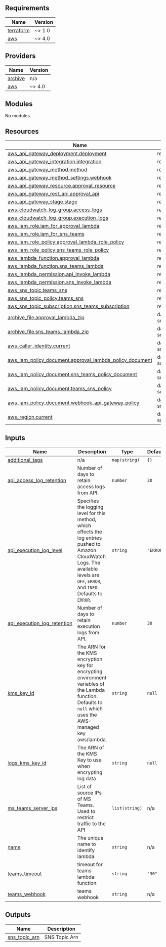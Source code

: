 <!-- BEGIN_TF_DOCS -->
## Requirements

| Name | Version |
|------|---------|
| <a name="requirement_terraform"></a> [terraform](#requirement\_terraform) | ~> 1.0 |
| <a name="requirement_aws"></a> [aws](#requirement\_aws) | ~> 4.0 |

## Providers

| Name | Version |
|------|---------|
| <a name="provider_archive"></a> [archive](#provider\_archive) | n/a |
| <a name="provider_aws"></a> [aws](#provider\_aws) | ~> 4.0 |

## Modules

No modules.

## Resources

| Name | Type |
|------|------|
| [aws_api_gateway_deployment.deployment](https://registry.terraform.io/providers/hashicorp/aws/latest/docs/resources/api_gateway_deployment) | resource |
| [aws_api_gateway_integration.integration](https://registry.terraform.io/providers/hashicorp/aws/latest/docs/resources/api_gateway_integration) | resource |
| [aws_api_gateway_method.method](https://registry.terraform.io/providers/hashicorp/aws/latest/docs/resources/api_gateway_method) | resource |
| [aws_api_gateway_method_settings.webhook](https://registry.terraform.io/providers/hashicorp/aws/latest/docs/resources/api_gateway_method_settings) | resource |
| [aws_api_gateway_resource.approval_resource](https://registry.terraform.io/providers/hashicorp/aws/latest/docs/resources/api_gateway_resource) | resource |
| [aws_api_gateway_rest_api.approval_api](https://registry.terraform.io/providers/hashicorp/aws/latest/docs/resources/api_gateway_rest_api) | resource |
| [aws_api_gateway_stage.stage](https://registry.terraform.io/providers/hashicorp/aws/latest/docs/resources/api_gateway_stage) | resource |
| [aws_cloudwatch_log_group.access_logs](https://registry.terraform.io/providers/hashicorp/aws/latest/docs/resources/cloudwatch_log_group) | resource |
| [aws_cloudwatch_log_group.execution_logs](https://registry.terraform.io/providers/hashicorp/aws/latest/docs/resources/cloudwatch_log_group) | resource |
| [aws_iam_role.iam_for_approval_lambda](https://registry.terraform.io/providers/hashicorp/aws/latest/docs/resources/iam_role) | resource |
| [aws_iam_role.iam_for_sns_teams](https://registry.terraform.io/providers/hashicorp/aws/latest/docs/resources/iam_role) | resource |
| [aws_iam_role_policy.approval_lambda_role_policy](https://registry.terraform.io/providers/hashicorp/aws/latest/docs/resources/iam_role_policy) | resource |
| [aws_iam_role_policy.sns_teams_role_policy](https://registry.terraform.io/providers/hashicorp/aws/latest/docs/resources/iam_role_policy) | resource |
| [aws_lambda_function.approval_lambda](https://registry.terraform.io/providers/hashicorp/aws/latest/docs/resources/lambda_function) | resource |
| [aws_lambda_function.sns_teams_lambda](https://registry.terraform.io/providers/hashicorp/aws/latest/docs/resources/lambda_function) | resource |
| [aws_lambda_permission.api_invoke_lambda](https://registry.terraform.io/providers/hashicorp/aws/latest/docs/resources/lambda_permission) | resource |
| [aws_lambda_permission.sns_invoke_lambda](https://registry.terraform.io/providers/hashicorp/aws/latest/docs/resources/lambda_permission) | resource |
| [aws_sns_topic.teams_sns](https://registry.terraform.io/providers/hashicorp/aws/latest/docs/resources/sns_topic) | resource |
| [aws_sns_topic_policy.teams_sns](https://registry.terraform.io/providers/hashicorp/aws/latest/docs/resources/sns_topic_policy) | resource |
| [aws_sns_topic_subscription.sns_teams_subscription](https://registry.terraform.io/providers/hashicorp/aws/latest/docs/resources/sns_topic_subscription) | resource |
| [archive_file.approval_lambda_zip](https://registry.terraform.io/providers/hashicorp/archive/latest/docs/data-sources/file) | data source |
| [archive_file.sns_teams_lambda_zip](https://registry.terraform.io/providers/hashicorp/archive/latest/docs/data-sources/file) | data source |
| [aws_caller_identity.current](https://registry.terraform.io/providers/hashicorp/aws/latest/docs/data-sources/caller_identity) | data source |
| [aws_iam_policy_document.approval_lambda_policy_document](https://registry.terraform.io/providers/hashicorp/aws/latest/docs/data-sources/iam_policy_document) | data source |
| [aws_iam_policy_document.sns_teams_policy_document](https://registry.terraform.io/providers/hashicorp/aws/latest/docs/data-sources/iam_policy_document) | data source |
| [aws_iam_policy_document.teams_sns_policy](https://registry.terraform.io/providers/hashicorp/aws/latest/docs/data-sources/iam_policy_document) | data source |
| [aws_iam_policy_document.webhook_api_gateway_policy](https://registry.terraform.io/providers/hashicorp/aws/latest/docs/data-sources/iam_policy_document) | data source |
| [aws_region.current](https://registry.terraform.io/providers/hashicorp/aws/latest/docs/data-sources/region) | data source |

## Inputs

| Name | Description | Type | Default | Required |
|------|-------------|------|---------|:--------:|
| <a name="input_additional_tags"></a> [additional\_tags](#input\_additional\_tags) | n/a | `map(string)` | `{}` | no |
| <a name="input_api_access_log_retention"></a> [api\_access\_log\_retention](#input\_api\_access\_log\_retention) | Number of days to retain access logs from API. | `number` | `30` | no |
| <a name="input_api_execution_log_level"></a> [api\_execution\_log\_level](#input\_api\_execution\_log\_level) | Specifies the logging level for this method, which effects the log entries pushed to Amazon CloudWatch Logs. The available levels are `OFF`, `ERROR`, and `INFO`. Defaults to `ERROR`. | `string` | `"ERROR"` | no |
| <a name="input_api_execution_log_retention"></a> [api\_execution\_log\_retention](#input\_api\_execution\_log\_retention) | Number of days to retain execution logs from API. | `number` | `30` | no |
| <a name="input_kms_key_id"></a> [kms\_key\_id](#input\_kms\_key\_id) | The ARN for the KMS encryption key for encrypting environment variables of the Lambda function. Defaults to `null` which uses the AWS-managed key aws/lambda. | `string` | `null` | no |
| <a name="input_logs_kms_key_id"></a> [logs\_kms\_key\_id](#input\_logs\_kms\_key\_id) | The ARN of the KMS Key to use when encrypting log data | `string` | `null` | no |
| <a name="input_ms_teams_server_ips"></a> [ms\_teams\_server\_ips](#input\_ms\_teams\_server\_ips) | List of source IPs of MS Teams. Used to restrict traffic to the API | `list(string)` | n/a | yes |
| <a name="input_name"></a> [name](#input\_name) | The unique name to identify lambda | `string` | n/a | yes |
| <a name="input_teams_timeout"></a> [teams\_timeout](#input\_teams\_timeout) | timeout for teams lambda function | `string` | `"30"` | no |
| <a name="input_teams_webhook"></a> [teams\_webhook](#input\_teams\_webhook) | teams webhook | `string` | n/a | yes |

## Outputs

| Name | Description |
|------|-------------|
| <a name="output_sns_topic_arn"></a> [sns\_topic\_arn](#output\_sns\_topic\_arn) | SNS Topic Arn |
<!-- END_TF_DOCS -->